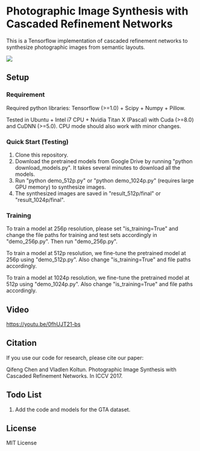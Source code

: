 # Photographic Image Synthesis with Cascaded Refinement Networks

This is a Tensorflow implementation of cascaded refinement networks to synthesize photographic images from semantic layouts.

<img src="http://cqf.io/ImageSynthesis/teaser.png"/>

## Setup

### Requirement
Required python libraries: Tensorflow (>=1.0) + Scipy + Numpy + Pillow.

Tested in Ubuntu + Intel i7 CPU + Nvidia Titan X (Pascal) with Cuda (>=8.0) and CuDNN (>=5.0). CPU mode should also work with minor changes.

### Quick Start (Testing)
1. Clone this repository.
2. Download the pretrained models from Google Drive by running "python download_models.py". It takes several minutes to download all the models.
3. Run "python demo_512p.py" or "python demo_1024p.py" (requires large GPU memory) to synthesize images.
4. The synthesized images are saved in "result_512p/final" or "result_1024p/final".

### Training
To train a model at 256p resolution, please set "is_training=True" and change the file paths for training and test sets accordingly in "demo_256p.py". Then run "demo_256p.py".

To train a model at 512p resolution, we fine-tune the pretrained model at 256p using "demo_512p.py". Also change "is_training=True" and file paths accordingly.

To train a model at 1024p resolution, we fine-tune the pretrained model at 512p using "demo_1024p.py". Also change "is_training=True" and file paths accordingly.

## Video
https://youtu.be/0fhUJT21-bs

## Citation
If you use our code for research, please cite our paper:

Qifeng Chen and Vladlen Koltun. Photographic Image Synthesis with Cascaded Refinement Networks. In ICCV 2017.

## Todo List
1. Add the code and models for the GTA dataset.

## License
MIT License
